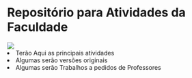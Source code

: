 <H1>Repositório para Atividades da Faculdade</H1>
<img src="https://images-cdn.newscred.com/Zz04NjA3ZjljMjQ0ODkxMWViOWRjYzU1OGJkNjI1ZjVkZA==" />
<li>Terão Aqui as principais atividades
<li>Algumas serão versões originais
<li>Algumas serão Trabalhos a pedidos de Professores
    
    
    
    

